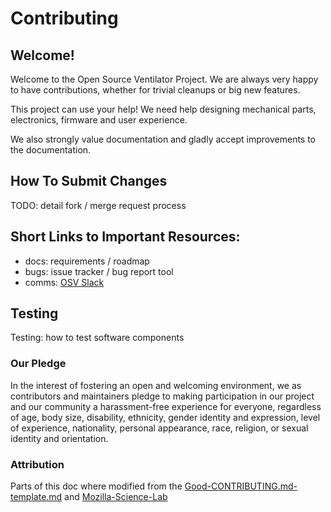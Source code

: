# Contributing
## Welcome!
Welcome to the Open Source Ventilator Project.  We are always very happy to have contributions, whether for trivial cleanups or big new features.

This project can use your help! We need help designing mechanical parts, electronics, firmware and user experience.

We also strongly value documentation and gladly accept improvements to the documentation.

## How To Submit Changes

TODO: detail fork / merge request process

## Short Links to Important Resources:
   
   - docs: requirements / roadmap 
   - bugs: issue tracker / bug report tool
   - comms: [OSV Slack][slack]

[slack]: https://join.slack.com/t/osventilator/shared_invite/zt-cst4dhk7-BFNMz_vyBPthjlBFYV1yWA

## Testing

Testing: how to test software components

### Our Pledge

In the interest of fostering an open and welcoming environment, we as
contributors and maintainers pledge to making participation in our project and
our community a harassment-free experience for everyone, regardless of age, body
size, disability, ethnicity, gender identity and expression, level of experience,
nationality, personal appearance, race, religion, or sexual identity and
orientation.

### Attribution

Parts of this doc where modified from the [Good-CONTRIBUTING.md-template.md][gist-good-contributing] and [Mozilla-Science-Lab][mozilla-science-lab-url]

[gist-good-contributing]: https://gist.github.com/PurpleBooth/b24679402957c63ec426
[mozilla-science-lab-url]: https://mozillascience.github.io/working-open-workshop/contributing/